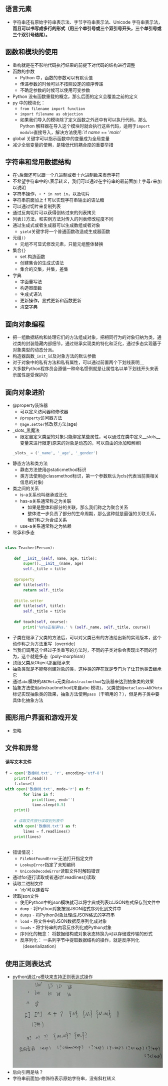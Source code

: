## 语言元素

- 字符串还有原始字符串表示法、字节字符串表示法、Unicode 字符串表示法，**而且可以书写成多行的形式（用三个单引号或三个双引号开头，三个单引号或三个双引号结尾）。**

## 函数和模块的使用

- 重构就是在不影响代码执行结果的前提下对代码的结构进行调整
- 函数的参数
  - Python 中，函数的参数可以有默认值
  - 传递参数的时候可以不按照设定的顺序传递
  - 不确定参数的时候可以使用可变参数
- Python 没有函数重载的概念，那么后面的定义会覆盖之前的定义
- py 中的模块化：
  - `from filename import function`
  - `import filename as objection`
  - 如果我们导入的模块除了定义函数之外还中有可以执行代码，那么 Python 解释器在导入这个模块时就会执行这些代码，适用于`import module`直接导入，解决方法使用:`if _name_ == '_main_'
- global 关键字可以指示函数中的变量成为全局变量
- 减少全局变量的使用，是降低代码耦合度的重要举措

## 字符串和常用数据结构

- 在`\`后面还可以跟一个八进制或者十六进制数来表示字符
- 不希望字符串中的`\`表示转义，我们可以通过在字符串的最前面加上字母`r`来加以说明
- 字符串操作，`+ * in not in`，以及切片
- 字符串前面加上 f 可以实现字符串输出的语法糖
- 可以通过切片来复制列表
- 通过反向切片可以获得倒转过来的列表拷贝
- 列表`[]`方法，和实例方法对传入的列表修改程度不同
- 通过生成式或者生成器可以生成数组或者对象
  - `yield`关键字将一个普通函数改造成生成器函数
- 元组`()`
  - 元组不可显式修改元素，只能元组整体替换
- 集合`{}`
  - set 构造函数
  - 创建集合的生成式语法
  - 集合的交集，并集，差集
- 字典
  - 字面量写法
  - 构造器函数
  - 生成式语法
  - 更新操作，显式更新和函数更新
  - 清空字典
## 面向对象编程
- 把一组数据结构和处理它们的方法组成对象，把相同行为的对象归纳为类，通过类的封装隐藏内部细节，通过继承实现类的特化和泛化，通过多态实现基于对象类型的动态分派。
- 构造器函数`_init_`以及对象方法的默认参数
- 对于对象中的私有方法和私有属性，可以通过前置两个下划线表明`__`
- 大多数Python程序员会遵循一种命名惯例就是让属性名以单下划线开头来表示属性是受保护的
## 面向对象进阶
- @property装饰器
  - 可以定义访问器和修改器
  - `@property`访问器方法
  - `@age.setter`修改器方法(age)
- _slots_黑魔法
  - 限定自定义类型的对象只能绑定某些属性，可以通过在类中定义\_\_slots\_\_变量来进行限定(原来的对象是动态的，可以自由的添加和解绑)
  ```python
  _slots_ = ('_name', '_age', '_gender')
  ```
- 静态方法和类方法
  - 静态方法使用@staticmethod标识
  - 类方法使用@classmethod标识，第一个参数默认为cls(代表当前类相关信息的对象)
- 类之间的关系
  - is-a关系也叫继承或泛化
  - has-a关系通常称之为关联
    - 如果是整体和部分的关联，那么我们称之为聚合关系
    - 整体进一步负责了部分的生命周期，那么这种就是最强的关联关系，我们称之为合成关系
  - use-a关系通常称之为依赖
- 继承和多态
```python

class Teacher(Person):

    def __init__(self, name, age, title):
        super().__init__(name, age)
        self._title = title

    @property
    def title(self):
        return self._title

    @title.setter
    def title(self, title):
        self._title = title

    def teach(self, course):
        print('%s%s正在讲%s.' % (self._name, self._title, course))
```
- 子类在继承了父类的方法后，可以对父类已有的方法给出新的实现版本，这个动作称之为方法重写（override）
- 当我们调用这个经过子类重写的方法时，不同的子类对象会表现出不同的行为，这个就是多态（poly-morphism）
- 顶级父类从Object那里继承来
- 抽象类就是不能够创建对象的类，这种类的存在就是专门为了让其他类去继承它
- 通过`abc`模块的`ABCMeta`元类和`abstractmethod`包装器来达到抽象类的效果
- 抽象方法使用abstractmethod(来自abc 模块)， 父类使用`metaclass=ABCMeta`标记实现抽象类的效果，抽象方法使用`pass`（干嘛用的？），但是再子类中要具体化抽象方法
## 图形用户界面和游戏开发
- 忽略
## 文件和异常
#### 读写文本文件
```PYTHON
f = open('致橡树.txt', 'r', encoding='utf-8')
    print(f.read())
    f.close()
with open('致橡树.txt', mode='r') as f:
        for line in f:
            print(line, end='')
            time.sleep(0.5)
    print()

    # 读取文件按行读取到列表中
    with open('致橡树.txt') as f:
        lines = f.readlines()
    print(lines)
    
```
- 错误情况：
  - `FileNotFoundError`无法打开指定文件
  - `LookupError`指定了未知编码
  - `UnicodeDecodeError`读取文件时解码错误
- 通过for逐行读取或者通过f.readlines()读取
- 读取二进制文件
  - 'rb'可以连着写
- 读取json文件
  - 使用Python中的json模块就可以将字典或列表以JSON格式保存到文件中
  - `dump` - 将Python对象按照JSON格式序列化到文件中
  - `dumps` - 将Python对象处理成JSON格式的字符串
  - `load` - 将文件中的JSON数据反序列化成对象
  - `loads` - 将字符串的内容反序列化成Python对象
  - 序列化的概念： 将数据结构或对象状态转换为可以存储或传输的形式
  - 反序列化： 一系列字节中提取数据结构的操作，就是反序列化（deserialization）
## 使用正则表达式
- python通过`re`模块来支持正则表达式操作
![正则表达式语法](./assets/zhengze.jpg)
- 后向引用是啥？
- 字符串前面加`r`修饰符表示原始字符串，没有斜杠转义